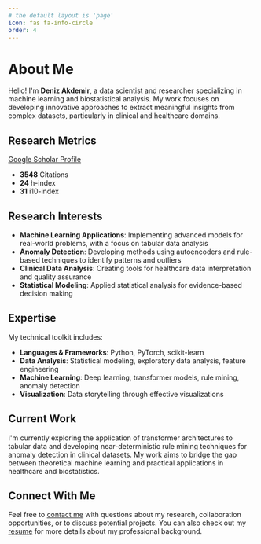 ```yaml
---
# the default layout is 'page'
icon: fas fa-info-circle
order: 4
---
```


# About Me

Hello! I'm **Deniz Akdemir**, a data scientist and researcher specializing in machine learning and biostatistical analysis. My work focuses on developing innovative approaches to extract meaningful insights from complex datasets, particularly in clinical and healthcare domains.

## Research Metrics

<div class="scholar-stats">
  <p>
    <a href="https://scholar.google.com/citations?user=O_xha20AAAAJ&hl=en" target="_blank" rel="noopener noreferrer" class="scholar-link">
      <i class="fas fa-graduation-cap" style="color: #4285F4;"></i> Google Scholar Profile
    </a>
  </p>
  
  <ul class="stats-list">
    <li><strong>3548</strong> Citations</li>
    <li><strong>24</strong> h-index</li>
    <li><strong>31</strong> i10-index</li>
  </ul>
</div>

## Research Interests

- **Machine Learning Applications**: Implementing advanced models for real-world problems, with a focus on tabular data analysis
- **Anomaly Detection**: Developing methods using autoencoders and rule-based techniques to identify patterns and outliers
- **Clinical Data Analysis**: Creating tools for healthcare data interpretation and quality assurance
- **Statistical Modeling**: Applied statistical analysis for evidence-based decision making

## Expertise

My technical toolkit includes:

- **Languages & Frameworks**: Python, PyTorch, scikit-learn
- **Data Analysis**: Statistical modeling, exploratory data analysis, feature engineering
- **Machine Learning**: Deep learning, transformer models, rule mining, anomaly detection
- **Visualization**: Data storytelling through effective visualizations

## Current Work

I'm currently exploring the application of transformer architectures to tabular data and developing near-deterministic rule mining techniques for anomaly detection in clinical datasets. My work aims to bridge the gap between theoretical machine learning and practical applications in healthcare and biostatistics.

## Connect With Me

Feel free to [contact me](/contact/) with questions about my research, collaboration opportunities, or to discuss potential projects. You can also check out my [resume](/assets/resume.pdf) for more details about my professional background.


